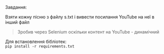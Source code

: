 Завдання:

Взяти кожну пісню з файлу s.txt і вивести посилання YouTube на неї в інший файл
> Зробив через Selenium оскільки контент на YouTube - динамічний

Для встановлення бібліотек:  
`pip install -r requirements.txt`
